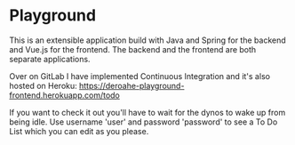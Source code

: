 # Playground
 
This is an extensible application build with Java and Spring for the backend and Vue.js for the frontend.
The backend and the frontend are both separate applications.

Over on GitLab I have implemented Continuous Integration and it's also hosted on Heroku:
https://deroahe-playground-frontend.herokuapp.com/todo

If you want to check it out you'll have to wait for the dynos to wake up from being idle.
Use username 'user' and password 'password' to see a To Do List which you can edit as you please.
